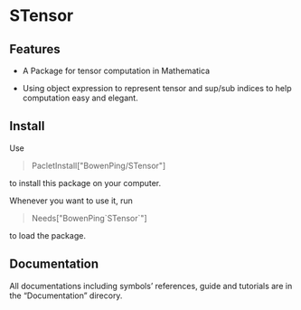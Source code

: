 # STensor

## Features

-  A Package for tensor computation in Mathematica

- Using object expression to represent tensor and sup/sub indices to help computation easy and elegant.

## Install
Use

> PacletInstall["BowenPing/STensor"]

to install this package on your computer.

Whenever you want to use it, run

> Needs["BowenPing\`STensor\`"]

to load the package.



## Documentation

All documentations including symbols’ references, guide and tutorials are in the “Documentation” direcory.